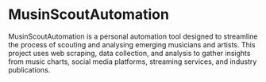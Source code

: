 # MusinScoutAutomation
MusinScoutAutomation is a personal automation tool designed to streamline the process of scouting and analysing emerging musicians and artists. This project uses web scraping, data collection, and analysis to gather insights from music charts, social media platforms, streaming services, and industry publications.
